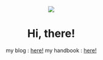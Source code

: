 
<div align=center>
<img src="https://capsule-render.vercel.app/api?type=waving&color=2AC1BC" />

<h1 align=center>Hi, there!</h1>
<p align="center">
  
  my blog : [here!](https://yujo11.github.io/)
  my handbook : [here!](https://app.gitbook.com/@yujo/s/selfmade-handbook/)

</p>
</div>


